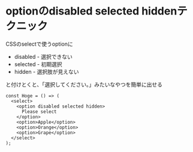 # optionのdisabled selected hiddenテクニック

CSSのselectで使うoptionに

* disabled - 選択できない
* selected - 初期選択
* hidden - 選択肢が見えない

と付けとくと、「選択してください。」みたいなやつを簡単に出せる

```tsx
const Hoge = () => (
  <select>
    <option disabled selected hidden>
      Please select
    </option>
    <option>Apple</option>
    <option>Orange</option>
    <option>Grape</option>
  </select>
);
```
		
